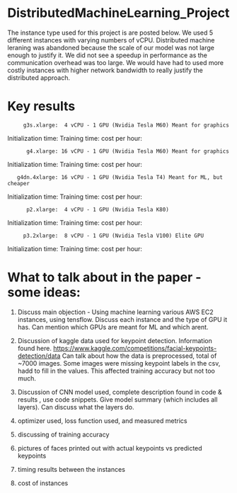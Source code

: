# DistributedMachineLearning_Project

The instance type used for this project is are posted below. We used 5 different instances with varying numbers of vCPU. Distributed machine leraning was abandoned because the scale of our model was not large enough to justify it. We did not see a speedup in performance as the communication overhead was too large. We would have had to used more costly instances with higher network bandwidth to really justify the distributed approach.

# Key results

         g3s.xlarge:  4 vCPU - 1 GPU (Nvidia Tesla M60) Meant for graphics
Initialization time:
      Training time:
      cost per hour:

          g4.xlarge: 16 vCPU - 1 GPU (Nvidia Tesla M60) Meant for graphics
Initialization time:
      Training time:
      cost per hour:

       g4dn.4xlarge: 16 vCPU - 1 GPU (Nvidia Tesla T4) Meant for ML, but cheaper
Initialization time:
      Training time:
      cost per hour:

          p2.xlarge:  4 vCPU - 1 GPU (Nvidia Tesla K80) 
Initialization time:
      Training time:
      cost per hour:

         p3.2xlarge:  8 vCPU - 1 GPU (Nvidia Tesla V100) Elite GPU
Initialization time:
      Training time:
      cost per hour:

# What to talk about in the paper - some ideas:

1) Discuss main objection - Using machine learning various AWS EC2 instances, using tensflow. Discuss each instance and the type of GPU it has. Can mention which GPUs are meant for ML and which arent.

2) Discussion of kaggle data used for keypoint detection. Information found here.
https://www.kaggle.com/competitions/facial-keypoints-detection/data
Can talk about how the data is preprocessed, total of ~7000 images. Some images were missing keypoint labels in the csv, hadd to fill in the values. This affected training accuracy but not too much.

3) Discussion of CNN model used, complete description found in code & results , use code snippets. Give model summary (which includes all layers). Can discuss what the layers do.

4) optimizer used, loss function used, and measured metrics

5) discussing of training accuracy

6) pictures of faces printed out with actual keypoints vs predicted keypoints

7) timing results between the instances

8) cost of instances